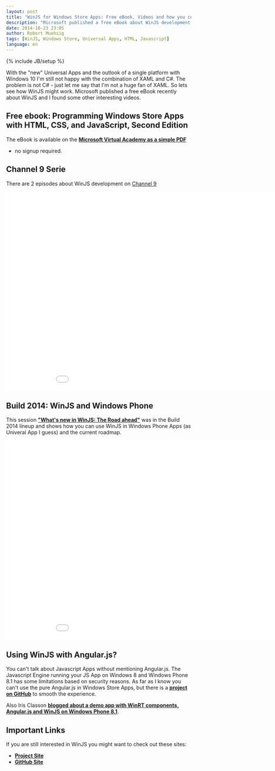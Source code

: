 ```yaml
---
layout: post
title: "WinJS for Windows Store Apps: Free eBook, Videos and how you could use it with Angular.js"
description: "Microsoft published a free eBook about WinJS development for Windows Store Apps and some other nice material about WinJS. If you are looking for an alternative to XAML this might be interesting for you."
date: 2014-10-23 23:05
author: Robert Muehsig
tags: [WinJS, Windows Store, Universal Apps, HTML, Javascript]
language: en
---
```

{% include JB/setup %}

With the "new" Universal Apps and the outlook of a single platform with Windows 10 I'm still not happy with the combination of XAML and C#. The problem is not C# - just let me say that I'm not a huge fan of XAML. So lets see how WinJS might work. Microsoft published a free eBook recently about WinJS and I found some other interesting videos. 

## Free ebook: Programming Windows Store Apps with HTML, CSS, and JavaScript, Second Edition

The eBook is available on the [__Microsoft Virtual Academy as a simple PDF__](http://blogs.msdn.com/b/microsoft_press/archive/2014/04/08/free-ebook-programming-windows-store-apps-with-html-css-and-javascript-second-edition.aspx)
 - no signup required.
 
## Channel 9 Serie

There are 2 episodes about WinJS development on [Channel 9](http://channel9.msdn.com/Shows/Defrag-Tools/Defrag-Tools-111-Programming-Windows-Store-Apps-with-HTML-CSS-and-JavaScript-Part-1)

<iframe src="//channel9.msdn.com/Shows/Defrag-Tools/Defrag-Tools-111-Programming-Windows-Store-Apps-with-HTML-CSS-and-JavaScript-Part-1/player?h=540&w=960" style="height:540px;width:960px;" allowFullScreen frameBorder="0" scrolling="no"></iframe>

## Build 2014: WinJS and Windows Phone

This session [__"What's new in WinJS: The Road ahead"__](http://channel9.msdn.com/Events/Build/2014/2-506) was in the Build 2014 lineup and shows how you can use WinJS in Windows Phone Apps (as Univeral App I guess) and the current roadmap.

<iframe src="//channel9.msdn.com/Events/Build/2014/2-506/player?h=540&w=960" style="height:540px;width:960px;" allowFullScreen frameBorder="0" scrolling="no"></iframe>

## Using WinJS with Angular.js?

You can't talk about Javascript Apps without mentioning Angular.js. The Javascript Engine running your JS App on Windows 8 and Windows Phone 8.1 has some limitations based on security reasons. As far as I know you can't use the pure Angular.js in Windows Store Apps, but there is a [__project on GitHub__](https://github.com/codemonkeychris/angular-winjs) to smooth the experience. 

Also Iris Classon [__blogged about a demo app with WinRT components, Angular.js and WinJS on Windows Phone 8.1__](http://irisclasson.com/2014/06/03/windows-phone-8-1-with-winjs-angular-js-using-a-winrt-component-in-c-cross-language-component/).

## Important Links

If you are still interested in WinJS you might want to check out these sites:

* [__Project Site__](http://buildwinjs.com/)
* [__GitHub Site__](https://github.com/WinJS/WinJS)